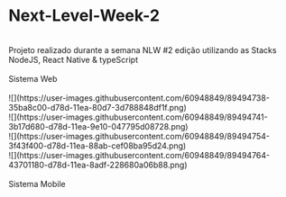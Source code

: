 
# Next-Level-Week-2
<br>
Projeto realizado durante a semana NLW #2 edição utilizando as Stacks NodeJS, React Native & typeScript
<br><br>
Sistema Web
<br><br>
![](https://user-images.githubusercontent.com/60948849/89494738-35ba8c00-d78d-11ea-80d7-3d788848df1f.png)
<br>
![](https://user-images.githubusercontent.com/60948849/89494741-3b17d680-d78d-11ea-9e10-047795d08728.png)
<br>
![](https://user-images.githubusercontent.com/60948849/89494754-3f43f400-d78d-11ea-88ab-cef08ba95d24.png)
<br>
![](https://user-images.githubusercontent.com/60948849/89494764-43701180-d78d-11ea-8adf-228680a06b88.png)
<br><br>
Sistema Mobile
<br><br>

